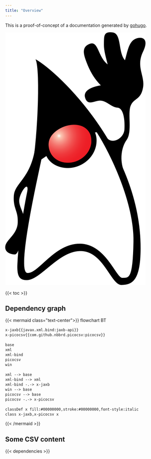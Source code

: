 ```yaml
---
title: "Overview"
---
```


This is a proof-of-concept of a documentation generated by [gohugo](https://gohugo.io/).

![](Duke_(Java_mascot)_waving.svg)

{{< toc >}}

## Dependency graph

{{< mermaid class="text-center">}}
flowchart BT

    x-jaxb{{javax.xml.bind:jaxb-api}}
    x-picocsv{{com.github.nbbrd.picocsv:picocsv}}

    base
    xml
    xml-bind
    picocsv
    win

    xml --> base
    xml-bind --> xml
    xml-bind -.-> x-jaxb
    win --> base
    picocsv --> base
    picocsv -.-> x-picocsv

    classDef x fill:#00000000,stroke:#00000000,font-style:italic
    class x-jaxb,x-picocsv x
{{< /mermaid >}}

## Some CSV content

{{< dependencies >}}

